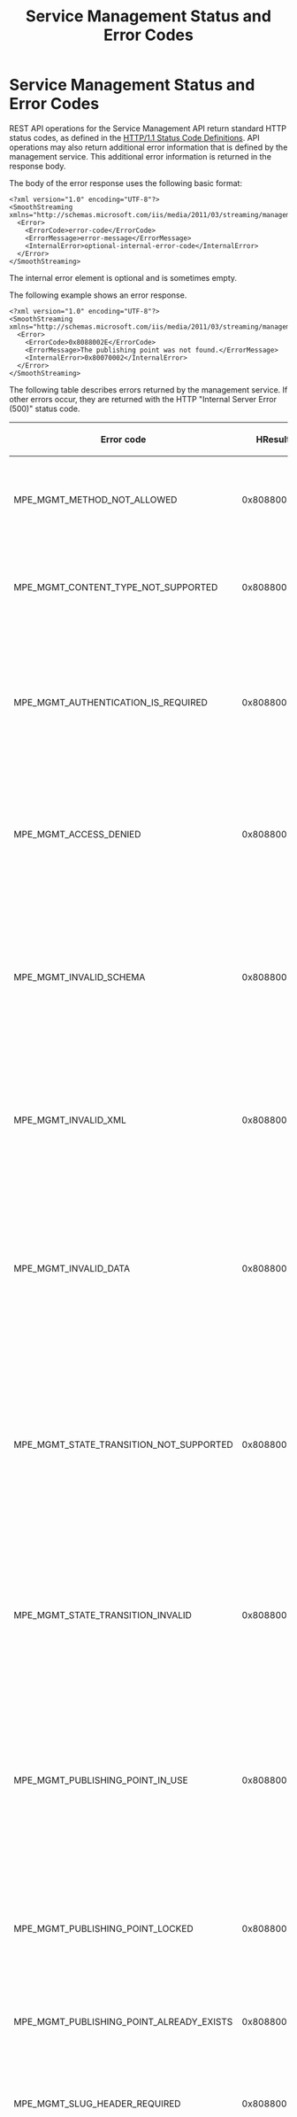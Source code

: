 ﻿---
title: Service Management Status and Error Codes
TOCTitle: Service Management Status and Error Codes
ms:assetid: b6cd719c-0af5-416c-a92d-3953670974d8
ms:mtpsurl: https://msdn.microsoft.com/en-us/library/Hh204601(v=VS.90)
ms:contentKeyID: 35968610
ms.date: 05/02/2012
mtps_version: v=VS.90
---

# Service Management Status and Error Codes

REST API operations for the Service Management API return standard HTTP status codes, as defined in the [HTTP/1.1 Status Code Definitions](http://www.w3.org/protocols/rfc2616/rfc2616-sec10.html). API operations may also return additional error information that is defined by the management service. This additional error information is returned in the response body.

The body of the error response uses the following basic format:

    <?xml version="1.0" encoding="UTF-8"?>
    <SmoothStreaming xmlns="http://schemas.microsoft.com/iis/media/2011/03/streaming/management">
      <Error>
        <ErrorCode>error-code</ErrorCode>
        <ErrorMessage>error-message</ErrorMessage>
        <InternalError>optional-internal-error-code</InternalError>
      </Error>
    </SmoothStreaming>

The internal error element is optional and is sometimes empty.

The following example shows an error response.

    <?xml version="1.0" encoding="UTF-8"?>
    <SmoothStreaming xmlns="http://schemas.microsoft.com/iis/media/2011/03/streaming/management">
      <Error>
        <ErrorCode>0x8088002E</ErrorCode>
        <ErrorMessage>The publishing point was not found.</ErrorMessage>
        <InternalError>0x80070002</InternalError>
      </Error>
    </SmoothStreaming>

The following table describes errors returned by the management service. If other errors occur, they are returned with the HTTP "Internal Server Error (500)" status code.

<table>
<colgroup>
<col style="width: 25%" />
<col style="width: 25%" />
<col style="width: 25%" />
<col style="width: 25%" />
</colgroup>
<thead>
<tr class="header">
<th><p>Error code</p></th>
<th><p>HResult</p></th>
<th><p>Status code</p></th>
<th><p>Message</p></th>
</tr>
</thead>
<tbody>
<tr class="odd">
<td><p>MPE_MGMT_METHOD_NOT_ALLOWED</p></td>
<td><p>0x80880020L</p></td>
<td><p>Method Not Allowed (405)</p></td>
<td><p>The HTTP method for the request is not allowed for the requested resource.</p></td>
</tr>
<tr class="even">
<td><p>MPE_MGMT_CONTENT_TYPE_NOT_SUPPORTED</p></td>
<td><p>0x80880021L</p></td>
<td><p>Unsupported Media Type (415)</p></td>
<td><p>The Content Type header value of the request is either missing or not supported.</p></td>
</tr>
<tr class="odd">
<td><p>MPE_MGMT_AUTHENTICATION_IS_REQUIRED</p></td>
<td><p>0x80880022L</p></td>
<td><p>Unauthorized (401)</p></td>
<td><p>All requests to the management APIs must be authenticated. Please install and enable an appropriate IIS authentication module for this website.</p></td>
</tr>
<tr class="even">
<td><p>MPE_MGMT_ACCESS_DENIED</p></td>
<td><p>0x80880023L</p></td>
<td><p>Unauthorized (401)</p></td>
<td><p>The authenticated user does not have the access level that is required in order to complete this operation.</p></td>
</tr>
<tr class="odd">
<td><p>MPE_MGMT_INVALID_SCHEMA</p></td>
<td><p>0x80880024L</p></td>
<td><p>Bad Request (400)</p></td>
<td><p>The resource is not valid according to its schema. For information about valid resource representations, please see the documentation for the supported schemas.</p></td>
</tr>
<tr class="even">
<td><p>MPE_MGMT_INVALID_XML</p></td>
<td><p>0x80880025L</p></td>
<td><p>Bad Request (400)</p></td>
<td><p>The resource representation is not valid XML. Please make sure the resource representation is a valid XML document.</p></td>
</tr>
<tr class="odd">
<td><p>MPE_MGMT_INVALID_DATA</p></td>
<td><p>0x80880026L</p></td>
<td><p>Bad Request (400)</p></td>
<td><p>The resource contains one or more elements that contain invalid data. For information about valid resource representations, please see the documentation for the supported schemas.</p></td>
</tr>
<tr class="even">
<td><p>MPE_MGMT_STATE_TRANSITION_NOT_SUPPORTED</p></td>
<td><p>0x80880027L</p></td>
<td><p>Bad Request (400)</p></td>
<td><p>The requested publishing point state is an internal state only and cannot be set via an API call. For information about valid state transitions, please refer to the API documentation.</p></td>
</tr>
<tr class="odd">
<td><p>MPE_MGMT_STATE_TRANSITION_INVALID</p></td>
<td><p>0x80880028L</p></td>
<td><p>Bad Request (400)</p></td>
<td><p>The publishing point cannot change from its current state to the requested one. For information about valid state transitions, please refer to the API documentation.</p></td>
</tr>
<tr class="even">
<td><p>MPE_MGMT_PUBLISHING_POINT_IN_USE</p></td>
<td><p>0x80880029L</p></td>
<td><p>Bad Request (400)</p></td>
<td><p>The requested operation cannot be completed while the publishing point is in use. Please make sure the publishing point is in &quot;Idle&quot; state before attempting this operation.</p></td>
</tr>
<tr class="odd">
<td><p>MPE_MGMT_PUBLISHING_POINT_LOCKED</p></td>
<td><p>0x8088002AL</p></td>
<td><p>Bad Request (400)</p></td>
<td><p>The requested operation could not be completed because a conflicting operation was in progress. Please try again.</p></td>
</tr>
<tr class="even">
<td><p>MPE_MGMT_PUBLISHING_POINT_ALREADY_EXISTS</p></td>
<td><p>0x8088002BL</p></td>
<td><p>Bad Request (400)</p></td>
<td><p>The publishing point already exists.</p></td>
</tr>
<tr class="odd">
<td><p>MPE_MGMT_SLUG_HEADER_REQUIRED</p></td>
<td><p>0x8088002CL</p></td>
<td><p>Bad Request (400)</p></td>
<td><p>The HTTP request must contain a Slug header that contains the path for the new publishing point file.</p></td>
</tr>
<tr class="even">
<td><p>MPE_MGMT_SLUG_HEADER_INVALID</p></td>
<td><p>0x8088002DL</p></td>
<td><p>Bad Request (400)</p></td>
<td><p>The path for the publishing point file in the Slug header is not valid.</p></td>
</tr>
<tr class="odd">
<td><p>MPE_MGMT_PUBLISHING_POINT_NOT_STARTED</p></td>
<td><p>0x8088002FL</p></td>
<td><p>Bad Request (400)</p></td>
<td><p>The publishing point is not started.</p></td>
</tr>
<tr class="even">
<td><p>MPE_MGMT_PUBLISHING_POINT_NOT_FOUND</p></td>
<td><p>0x8088002EL</p></td>
<td><p>Not Found (404)</p></td>
<td><p>The publishing point was not found.</p></td>
</tr>
</tbody>
</table>

